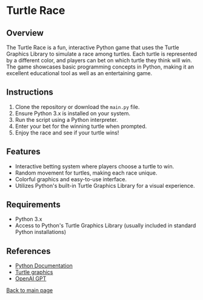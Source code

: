 # Turtle Race

## Overview
The Turtle Race is a fun, interactive Python game that uses the Turtle Graphics Library to simulate a race among turtles. Each turtle is represented by a different color, and players can bet on which turtle they think will win. The game showcases basic programming concepts in Python, making it an excellent educational tool as well as an entertaining game.

## Instructions
1. Clone the repository or download the `main.py` file.
2. Ensure Python 3.x is installed on your system.
3. Run the script using a Python interpreter.
4. Enter your bet for the winning turtle when prompted.
5. Enjoy the race and see if your turtle wins!

## Features
- Interactive betting system where players choose a turtle to win.
- Random movement for turtles, making each race unique.
- Colorful graphics and easy-to-use interface.
- Utilizes Python's built-in Turtle Graphics Library for a visual experience.

## Requirements
- Python 3.x
- Access to Python's Turtle Graphics Library (usually included in standard Python installations)

## References
- [Python Documentation](https://docs.python.org/3/)
- [Turtle graphics](https://docs.python.org/3/library/turtle.html)
- [OpenAI GPT](https://www.openai.com/)

[Back to main page](https://github.com/ErkanHatipoglu/100-days-of-code)

